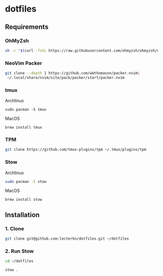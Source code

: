 # dotfiles

## Requirements

### OhMyZsh

```sh
sh -c "$(curl -fsSL https://raw.githubusercontent.com/ohmyzsh/ohmyzsh/master/tools/install.sh)"
```

### NeoVim Packer

```sh
git clone --depth 1 https://github.com/wbthomason/packer.nvim\
 ~/.local/share/nvim/site/pack/packer/start/packer.nvim
```

### tmux

Archlinux

```
sudo pacman -S tmux
```

MacOS

```
brew install tmux
```

### TPM

```sh
git clone https://github.com/tmux-plugins/tpm ~/.tmux/plugins/tpm
```

### Stow

Archlinux

```sh
sudo pacman -S stow
```

MacOS

```sh
brew install stow
```

## Installation

### 1. Clone

```sh
git clone git@github.com:lecterkn/dotfiles.git ~/dotfiles
```

### 2. Run Stow

```sh
cd ~/dotfiles

stow .
```
